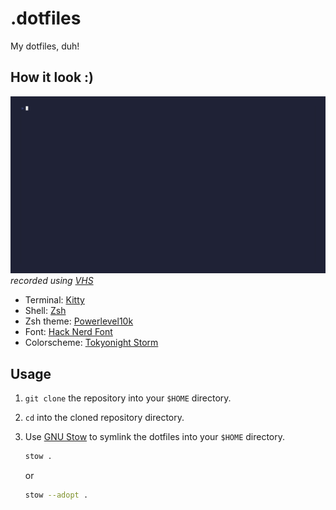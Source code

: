 # .dotfiles

My dotfiles, duh!

## How it look :)

![preview](preview.gif)
_recorded using [VHS](https://github.com/charmbracelet/vhs)_

- Terminal: [Kitty](https://sw.kovidgoyal.net/kitty/)
- Shell: [Zsh](https://ohmyz.sh/)
- Zsh theme: [Powerlevel10k](https://github.com/romkatv/powerlevel10k)
- Font: [Hack Nerd Font](https://www.nerdfonts.com/)
- Colorscheme: [Tokyonight Storm](https://github.com/folke/tokyonight.nvim?tab=readme-ov-file#storm)

## Usage

1. `git clone` the repository into your `$HOME` directory.
2. `cd` into the cloned repository directory.
3. Use [GNU Stow](https://www.gnu.org/software/stow/) to symlink
   the dotfiles into your `$HOME` directory.

   ```sh
   stow .
   ```

   or

   ```sh
   stow --adopt .
   ```
